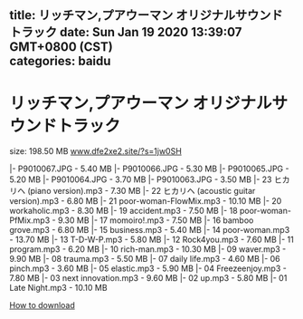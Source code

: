 
title: リッチマン,プアウーマン オリジナルサウンドトラック
date: Sun Jan 19 2020 13:39:07 GMT+0800 (CST)    
categories: baidu
---

# リッチマン,プアウーマン オリジナルサウンドトラック
size: 198.50 MB
 www.dfe2xe2.site/?s=1jw0SH
 
|- P9010067.JPG - 5.40 MB
|- P9010066.JPG - 5.30 MB
|- P9010065.JPG - 5.20 MB
|- P9010064.JPG - 3.70 MB
|- P9010063.JPG - 3.50 MB
|- 23 ヒカリヘ (piano version).mp3 - 7.30 MB
|- 22 ヒカリヘ (acoustic guitar version).mp3 - 6.80 MB
|- 21 poor-woman-FlowMix.mp3 - 10.10 MB
|- 20 workaholic.mp3 - 8.30 MB
|- 19 accident.mp3 - 7.50 MB
|- 18 poor-woman-PfMix.mp3 - 9.30 MB
|- 17 momoiro!.mp3 - 7.50 MB
|- 16 bamboo grove.mp3 - 6.80 MB
|- 15 business.mp3 - 5.40 MB
|- 14 poor-woman.mp3 - 13.70 MB
|- 13 T-D-W-P.mp3 - 5.80 MB
|- 12 Rock4you.mp3 - 7.60 MB
|- 11 program.mp3 - 6.20 MB
|- 10 rich-man.mp3 - 10.30 MB
|- 09 waver.mp3 - 9.90 MB
|- 08 trauma.mp3 - 5.50 MB
|- 07 daily life.mp3 - 4.60 MB
|- 06 pinch.mp3 - 3.60 MB
|- 05 elastic.mp3 - 5.90 MB
|- 04 Freezeenjoy.mp3 - 7.80 MB
|- 03 next innovation.mp3 - 9.60 MB
|- 02 up.mp3 - 5.80 MB
|- 01 Late Night.mp3 - 10.10 MB

[How to download](https://bpcam.bemobtrk.com/go/2ceec3aa-1ca2-46d6-b9ff-aaa5c184517c?jno=2411)